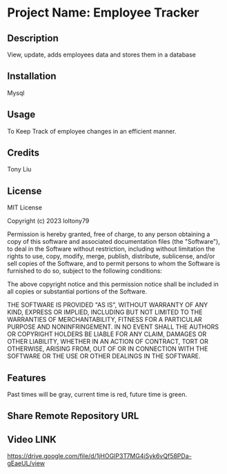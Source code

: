 # Project Name: Employee Tracker

## Description
View, update, adds employees data and stores them in a database

## Installation 
Mysql

## Usage 
To Keep Track of employee changes in an efficient manner.



## Credits 
Tony Liu

## License 
MIT License

Copyright (c) 2023 loltony79

Permission is hereby granted, free of charge, to any person obtaining a copy
of this software and associated documentation files (the "Software"), to deal
in the Software without restriction, including without limitation the rights
to use, copy, modify, merge, publish, distribute, sublicense, and/or sell
copies of the Software, and to permit persons to whom the Software is
furnished to do so, subject to the following conditions:

The above copyright notice and this permission notice shall be included in all
copies or substantial portions of the Software.

THE SOFTWARE IS PROVIDED "AS IS", WITHOUT WARRANTY OF ANY KIND, EXPRESS OR
IMPLIED, INCLUDING BUT NOT LIMITED TO THE WARRANTIES OF MERCHANTABILITY,
FITNESS FOR A PARTICULAR PURPOSE AND NONINFRINGEMENT. IN NO EVENT SHALL THE
AUTHORS OR COPYRIGHT HOLDERS BE LIABLE FOR ANY CLAIM, DAMAGES OR OTHER
LIABILITY, WHETHER IN AN ACTION OF CONTRACT, TORT OR OTHERWISE, ARISING FROM,
OUT OF OR IN CONNECTION WITH THE SOFTWARE OR THE USE OR OTHER DEALINGS IN THE
SOFTWARE.

## Features
Past times will be gray, current time is red, future time is green.

## Share Remote Repository URL

## Video LINK
https://drive.google.com/file/d/1jHOGIP3T7MG4iSyk6vQf58PDa-gEaeUL/view